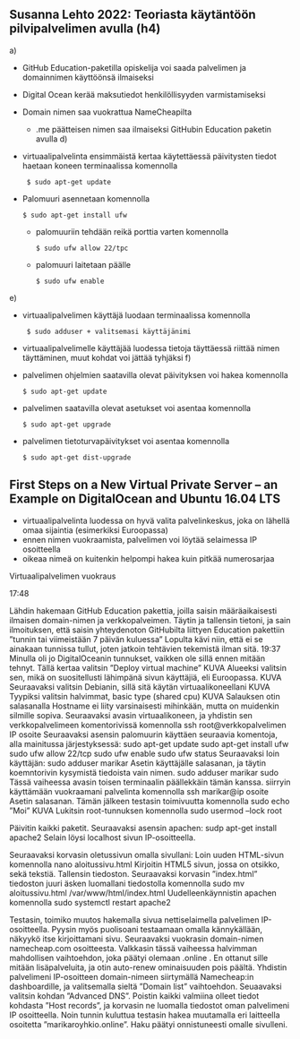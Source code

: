 ## Susanna Lehto 2022: Teoriasta käytäntöön pilvipalvelimen avulla (h4)

a)
- GitHub Education-paketilla opiskelija voi saada palvelimen ja domainnimen käyttöönsä ilmaiseksi
- Digital Ocean kerää maksutiedot henkilöllisyyden varmistamiseksi
- Domain nimen saa vuokrattua NameCheapilta
    - .me päätteisen nimen saa ilmaiseksi GitHubin Education paketin avulla
d)
- virtuaalipalvelinta ensimmäistä kertaa käytettäessä päivitysten tiedot haetaan koneen terminaalissa komennolla

       $ sudo apt-get update
- Palomuuri asennetaan komennolla

      $ sudo apt-get install ufw
   - palomuuriin tehdään reikä porttia varten komennolla
   
         $ sudo ufw allow 22/tpc
   - palomuuri laitetaan päälle
   
         $ sudo ufw enable
e)
- virtuaalipalvelimen käyttäjä luodaan terminaalissa komennolla

       $ sudo adduser + valitsemasi käyttäjänimi
- virtuaalipalvelimelle käyttäjää luodessa tietoja täyttäessä riittää nimen täyttäminen, muut kohdat voi jättää tyhjäksi
f)
- palvelimen ohjelmien saatavilla olevat päivityksen voi hakea komennolla

      $ sudo apt-get update
- palvelimen saatavilla olevat asetukset voi asentaa komennolla

      $ sudo apt-get upgrade
- palvelimen tietoturvapäivitykset voi asentaa komennolla

      $ sudo apt-get dist-upgrade

## First Steps on a New Virtual Private Server – an Example on DigitalOcean and Ubuntu 16.04 LTS

-	virtuaalipalvelinta luodessa on hyvä valita palvelinkeskus, joka on lähellä omaa sijaintia (esimerkiksi Euroopassa)
-	ennen nimen vuokraamista, palvelimen voi löytää selaimessa IP osoitteella
- oikeaa nimeä on kuitenkin helpompi hakea kuin pitkää numerosarjaa

Virtuaalipalvelimen vuokraus

17:48

Lähdin hakemaan GitHub Education pakettia, joilla saisin määräaikaisesti ilmaisen domain-nimen ja verkkopalveimen. Täytin ja tallensin tietoni, ja sain ilmoituksen, että saisin yhteydenoton GitHubilta liittyen Education pakettiin ”tunnin tai viimeistään 7 päivän kuluessa”
Lopulta kävi niin, että ei se ainakaan tunnissa tullut, joten jatkoin tehtävien tekemistä ilman sitä.
19:37 Minulla oli jo DigitalOceanin tunnukset, vaikken ole sillä ennen mitään tehnyt. Tällä kertaa valitsin ”Deploy virtual machine”
KUVA
Alueeksi valitsin sen, mikä on suositellusti lähimpänä sivun käyttäjiä, eli Euroopassa.
KUVA
Seuraavaksi valitsin Debianin, sillä sitä käytän virtuaalikoneellani
KUVA
Tyypiksi valitsin halvimmat, basic type (shared cpu)
KUVA
Salauksen otin salasanalla
Hostname ei liity varsinaisesti mihinkään, mutta on muidenkin silmille sopiva.
Seuraavaksi avasin virtuaalikoneen, ja yhdistin sen verkkopalvelimeen komentorivissä komennolla
    ssh root@verkkopalvelimen IP osoite
Seuraavaksi asensin palomuurin käyttäen seuraavia komentoja, alla mainitussa järjestyksessä:
    sudo apt-get update
    sudo apt-get install ufw
    sudo ufw allow 22/tcp
    sudo ufw enable
    sudo ufw status
Seuraavaksi loin käyttäjän:
    sudo adduser marikar
Asetin käyttäjälle salasanan, ja täytin koemntorivin kysymistä tiedoista vain nimen.
    sudo adduser marikar sudo
Tässä vaiheessa avasin toisen terminaalin päällekkäin tämän kanssa. siirryin käyttämään vuokraamani palvelinta komennolla
    ssh marikar@ip osoite
Asetin salasanan. Tämän jälkeen testasin toimivuutta komennolla
    sudo echo ”Moi”
KUVA
Lukitsin root-tunnuksen  komennolla 
    sudo usermod –lock root

Päivitin kaikki paketit. Seuraavaksi asensin apachen:
    sudp apt-get install apache2
Selain löysi localhost sivun IP-osoitteella.

Seuraavaksi korvasin oletussivun omalla sivullani:
Loin uuden HTML-sivun komennolla
    nano aloitussivu.html
Kirjoitin HTML5 sivun, jossa on otsikko, sekä tekstiä. Tallensin tiedoston. Seuraavaksi korvasin ”index.html” tiedoston juuri äsken luomallani tiedostolla komennolla
    sudo mv aloitussivu.html /var/www/html/index.html
Uudelleenkäynnistin apachen komennolla
    sudo systemctl restart apache2

Testasin, toimiko muutos hakemalla sivua nettiselaimella palvelimen IP-osoitteella. Pyysin myös puolisoani testaamaan omalla kännykällään, näkyykö itse kirjoittamani sivu. 
Seuraavaksi vuokrasin domain-nimen namecheap.com osoitteesta. Valkkasin tässä vaiheessa halvimman mahdollisen vaihtoehdon, joka päätyi olemaan .online . En ottanut sille mitään lisäpalveluita, ja otin auto-renew ominaisuuden pois päältä.
Yhdistin palvelimeni IP-osoitteen domain-nimeen siirtymällä Namecheap:in dashboardille, ja valitsemalla sieltä ”Domain list” vaihtoehdon. Seuaavaksi valitsin kohdan ”Advanced DNS”. Poistin kaikki valmiina olleet tiedot kohdasta ”Host records”, ja korvasin ne luomalla tiedostot oman palvelimeni IP osoitteella. Noin tunnin kuluttua testasin hakea muutamalla eri laitteella osoitetta ”marikaroyhkio.online”. Haku päätyi onnistuneesti omalle sivulleni.
